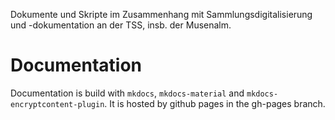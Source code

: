 Dokumente und Skripte im Zusammenhang mit Sammlungsdigitalisierung und -dokumentation an der TSS, insb. der Musenalm.

# Documentation
Documentation is build with `mkdocs`, `mkdocs-material` and `mkdocs-encryptcontent-plugin`. It is hosted by github pages in the gh-pages branch.
